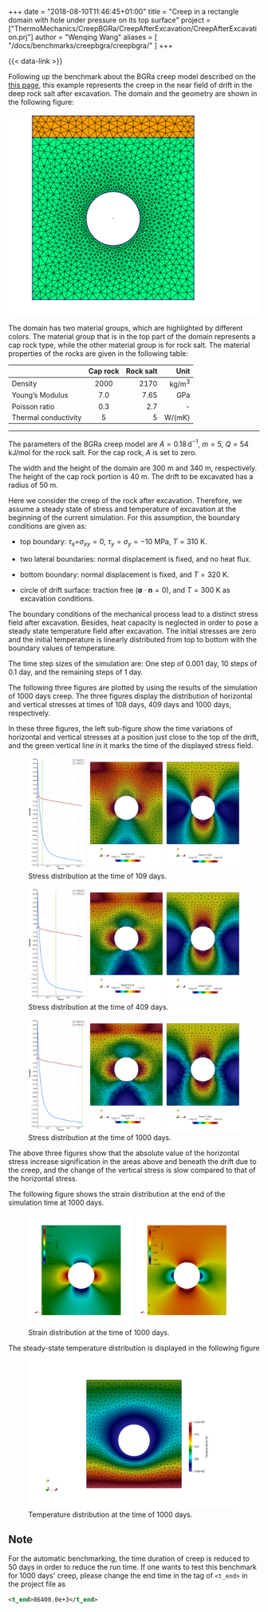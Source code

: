 +++
date = "2018-08-10T11:46:45+01:00"
title = "Creep in a rectangle domain with hole under pressure on its top surface"
project = ["ThermoMechanics/CreepBGRa/CreepAfterExcavation/CreepAfterExcavation.prj"]
author = "Wenqing Wang"
aliases = [ "/docs/benchmarks/creepbgra/creepbgra/" ]
+++

{{< data-link >}}

Following up the benchmark about the BGRa creep model described on the
[this page](https://www.opengeosys.org/docs/benchmarks/creepbgra/creepbrga/),
this example represents the creep in the near field of
drift in the deep rock salt after excavation. The domain and the
geometry are shown in the following figure:

![Mesh and Geometry.](mesh.png "Mesh and Geometry.")

The domain has two material groups, which are highlighted by different
colors. The material group that is in the
top part of the domain represents a cap rock type, while the other
material group is for rock salt. The material properties of the rocks are given in the following table:

|         |Cap rock |  Rock salt|   Unit|
| --- |:---------:| -----:|----:|
|Density            |    2000   |    2170 |       kg/m$^{3}$|
|Young’s Modulus    |    7.0    |    7.65  |      GPa       |
|Poisson ratio      |    0.3    |    2.7   |      -          |
|Thermal conductivity |   5     |     5    |       W/(mK)    |

---

The parameters of the BGRa creep model are $A=0.18\, \mbox{d}^{-1}$,
$m=5$, $Q=54 \mbox{ kJ/mol}$ for the rock salt. For the cap rock, $A$ is set to zero.

The width
and the height of the domain are 300 m and 340 m, respectively. The
height of the cap rock portion is 40 m. The drift to be excavated has a
radius of 50 m.

Here we consider the creep of the rock after excavation. Therefore, we
assume a steady state of stress and temperature of excavation at the
beginning of the current simulation. For this assumption, the boundary
conditions are given as:

- top boundary: $\tau_x =$$\sigma_x$$_y=0$, $\tau_y=\sigma_y=-10$ MPa,
    $T=310$ K.

- two lateral boundaries: normal displacement is fixed, and no heat
    flux.

- bottom boundary: normal displacement is fixed, and $T=320$ K.

- circle of drift surface: traction free
    (${ \mathbf\sigma}\cdot \mathbf n = 0$), and $T=300$ K as excavation
    conditions.

The boundary conditions of the mechanical process lead to a distinct
stress field after excavation. Besides, heat capacity is neglected in
order to pose a steady state temperature field after excavation. The
initial stresses are zero and the initial temperature is linearly
distributed from top to bottom with the boundary values of temperature.

The time step sizes of the simulation are: One step of 0.001 day, 10 steps of 0.1 day, and the
remaining steps of 1 day.

The following three figures are plotted by using the results of the simulation of 1000 days creep.
The three figures display the distribution of horizontal and vertical stresses at times of
108 days, 409 days and 1000 days, respectively.

In these three figures,
the left sub-figure show the time variations of horizontal and vertical stresses
 at a position just close to the top of the drift, and the
green vertical line in it marks the time of the displayed stress field.

<figure>
    <img src="stress_xx_yy_20.png" alt="Stress distribution at the time of 109 days." id="fig_2">
    <figcaption>Stress distribution at the time of 109 days.</figcaption>
</figure>

<figure>
    <img src="stress_xx_yy_50.png" alt="Stress distribution at the time of 409 days." id="fig_3">
    <figcaption>Stress distribution at the time of 409 days.</figcaption>
</figure>

<figure>
    <img src="stress_xx_yy_110.png" alt="Stress distribution at the time of 1000 days." id="fig_4">
    <figcaption>Stress distribution at the time of 1000 days.</figcaption>
</figure>

The above three figures show that the absolute value of the horizontal stress increase
signification in the areas above and beneath the drift due to the creep,
and the change of the vertical stress is slow compared to that of the
horizontal stress.

The following figure shows the strain distribution at the
end of the simulation time at 1000 days.
<figure>
    <img src="strain.png" alt="Strain distribution at the time of 1000 days." id="fig_5">
    <figcaption>Strain distribution at the time of 1000 days.</figcaption>
</figure>

The steady-state temperature distribution is displayed in the following figure
<figure>
    <img src="T.png" alt="Temperature distribution at the time of 1000 days." id="fig_6">
    <figcaption>Temperature distribution at the time of 1000 days.</figcaption>
</figure>

## Note

For the automatic benchmarking, the time duration of creep is reduced to 50 days in order to reduce the run time.
 If one wants to test this benchmark for 1000 days' creep, please change the end time in the tag of `<t_end>`
in the project file as

 ```xml
<t_end>86400.0e+3</t_end>
```
